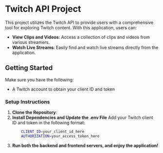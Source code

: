 # Twitch API Project

This project utilizes the Twitch API to provide users with a comprehensive tool for exploring Twitch content. With this application, users can:
- **View Clips and Videos**: Access a collection of clips and videos from various streamers.
- **Watch Live Streams**: Easily find and watch live streams directly from the application.

## Getting Started

Make sure you have the following:
- A Twitch account to obtain your client ID and token

### Setup Instructions

1. **Clone the Repository**:
2. **Install Dependencies and Update the .env File**
     Add your Twitch client ID and token in the following format:
      ```bash
          CLIENT_ID=your_client_id_here
          AUTHORIZATION=your_access_token_here
3. **Run both the backend and frontend servers, and enjoy the application!** 




